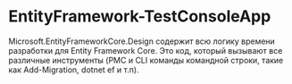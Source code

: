 # EntityFramework-TestConsoleApp
Microsoft.EntityFrameworkCore.Design содержит всю логику времени разработки для Entity Framework Core. 
Это код, который вызывают все различные инструменты (PMC и CLI команды командной строки, такие как Add-Migration, dotnet ef и т.п).
